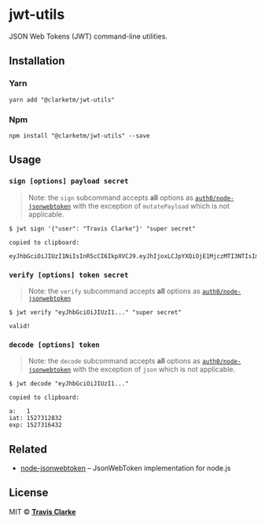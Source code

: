 # jwt-utils

JSON Web Tokens (JWT) command-line utilities.

## Installation

### Yarn

```shell
yarn add "@clarketm/jwt-utils"
```

### Npm

```shell
npm install "@clarketm/jwt-utils" --save
```

## Usage

### `sign [options] payload secret`

> Note: the `sign` subcommand accepts **all** options as [`auth0/node-jsonwebtoken`](https://github.com/auth0/node-jsonwebtoken#jwtsignpayload-secretorprivatekey-options-callback)
> with the exception of `mutatePayload` which is not applicable.

```shell
$ jwt sign '{"user": "Travis Clarke"}' "super secret"
```

```shell
copied to clipboard:

eyJhbGciOiJIUzI1NiIsInR5cCI6IkpXVCJ9.eyJhIjoxLCJpYXQiOjE1MjczMTI3NTIsImV4cCI6MTUyNzMxNjM1Mn0.2l4wyaoxNBBY7nvm6sAqAcmXSuuKjBubNo_h42hcigU
```

### `verify [options] token secret`

> Note: the `verify` subcommand accepts **all** options as [`auth0/node-jsonwebtoken`](https://github.com/auth0/node-jsonwebtoken#jwtverifytoken-secretorpublickey-options-callback)

```shell
$ jwt verify "eyJhbGciOiJIUzI1..." "super secret"
```

```
valid!
```

### `decode [options] token`

> Note: the `decode` subcommand accepts **all** options as [`auth0/node-jsonwebtoken`](https://github.com/auth0/node-jsonwebtoken#jwtverifytoken-secretorpublickey-options-callback)
> with the exception of `json` which is not applicable.

```shell
$ jwt decode "eyJhbGciOiJIUzI1..."
```

```shell
copied to clipboard:

a:   1
iat: 1527312832
exp: 1527316432
```

## Related

* [node-jsonwebtoken](https://github.com/auth0/node-jsonwebtoken) – JsonWebToken implementation for node.js

## License

MIT &copy; [**Travis Clarke**](https://blog.travismclarke.com/)
